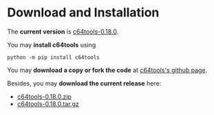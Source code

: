 Download and Installation
=========================
The __current version__ is [c64tools-0.18.0](https://github.com/dkrajzew/c64tools/releases/tag/0.18.0).

You may __install c64tools__ using

```console
python -m pip install c64tools
```

You may __download a copy or fork the code__ at [c64tools&apos;s github page](https://github.com/dkrajzew/c64tools).

Besides, you may __download the current release__ here:

* [c64tools-0.18.0.zip](https://github.com/dkrajzew/c64tools/archive/refs/tags/0.18.0.zip)
* [c64tools-0.18.0.tar.gz](https://github.com/dkrajzew/c64tools/archive/refs/tags/0.18.0.tar.gz)

